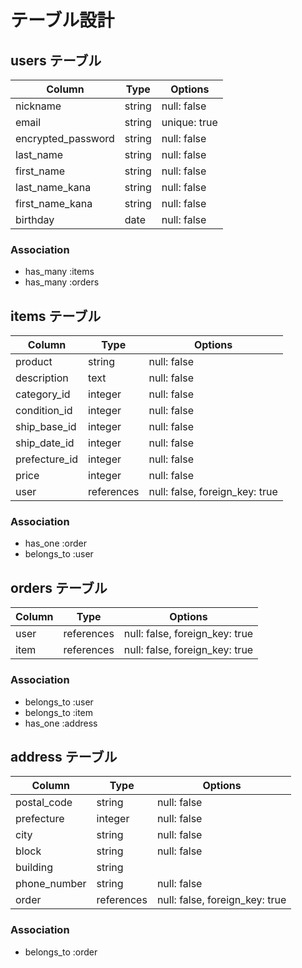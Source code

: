 # テーブル設計

## users テーブル

| Column                      | Type   | Options      |
| --------------------------- | ------ | -----------  |
| nickname                    | string | null: false  |
| email                       | string | unique: true |
| encrypted_password          | string | null: false  |
| last_name                   | string | null: false  |
| first_name                  | string | null: false  |
| last_name_kana              | string | null: false  |
| first_name_kana             | string | null: false  |
| birthday                    | date   | null: false  |

### Association

- has_many :items
- has_many :orders

## items テーブル

| Column        | Type       | Options                        |
| ------------- | ---------- | ------------------------------ |
| product       | string     | null: false                    |
| description   | text       | null: false                    |
| category_id   | integer    | null: false                    |
| condition_id  | integer    | null: false                    |
| ship_base_id  | integer    | null: false                    |
| ship_date_id  | integer    | null: false                    |
| prefecture_id | integer    | null: false                    |
| price         | integer    | null: false                    |
| user          | references | null: false, foreign_key: true |

### Association

- has_one :order
- belongs_to :user

## orders テーブル

| Column        | Type       | Options                        |
| ------------- | ---------- | ------------------------------ |
| user          | references | null: false, foreign_key: true |
| item          | references | null: false, foreign_key: true |

### Association

- belongs_to :user
- belongs_to :item
- has_one :address

## address テーブル

| Column       | Type            | Options                        |
| ------------ | --------------- | ------------------------------ |
| postal_code  | string          | null: false                    |
| prefecture   | integer         | null: false                    |
| city         | string          | null: false                    |
| block        | string          | null: false                    |
| building     | string          |                                |
| phone_number | string          | null: false                    |
| order        | references      | null: false, foreign_key: true |

### Association

- belongs_to :order
